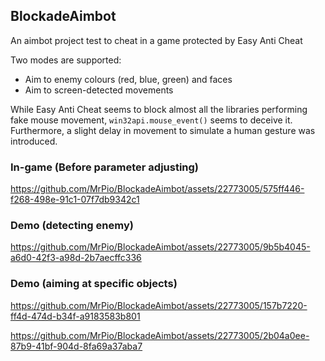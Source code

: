 ## BlockadeAimbot
 An aimbot project test to cheat in a game protected by Easy Anti Cheat 

 Two modes are supported:
 - Aim to enemy colours (red, blue, green) and faces
 - Aim to screen-detected movements

While Easy Anti Cheat seems to block almost all the libraries performing fake mouse movement, `win32api.mouse_event()` seems to deceive it. Furthermore, a slight delay in movement to simulate a human gesture was introduced.

### In-game (Before parameter adjusting)

https://github.com/MrPio/BlockadeAimbot/assets/22773005/575ff446-f268-498e-91c1-07f7db9342c1

### Demo (detecting enemy)

https://github.com/MrPio/BlockadeAimbot/assets/22773005/9b5b4045-a6d0-42f3-a98d-2b7aecffc336

### Demo (aiming at specific objects)

https://github.com/MrPio/BlockadeAimbot/assets/22773005/157b7220-ff4d-474d-b34f-a9183583b801

https://github.com/MrPio/BlockadeAimbot/assets/22773005/2b04a0ee-87b9-41bf-904d-8fa69a37aba7




